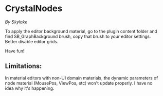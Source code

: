# CrystalNodes
*By Skylake*

To apply the editor background material, go to the plugin content folder and find SB_GraphBackground brush, copy that brush to your editor settings. Better disable editor grids.

Have fun!

## Limitations:
In material editors with non-UI domain materials, the dynamic parameters of node material (MousePos, ViewPos, etc) won't update properly. I have no idea why it's happening.

